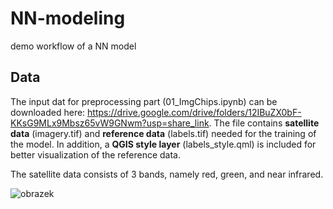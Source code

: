 # NN-modeling

demo workflow of a NN model 

## Data
The input dat for preprocessing part (01_ImgChips.ipynb) can be downloaded here: https://drive.google.com/drive/folders/12IBuZX0bF-KKsG9MLx9Mbsz65vW9GNwm?usp=share_link.
The file contains **satellite data** (imagery.tif) and **reference data** (labels.tif) needed for the training of the model.
In addition, a **QGIS style layer** (labels_style.qml) is included for better visualization of the reference data.

The satellite data consists of 3 bands, namely red, green, and near infrared.

![obrazek](https://user-images.githubusercontent.com/48448469/234533791-f1a06431-5eb0-418e-9aed-1ca08d83fc9e.png)

